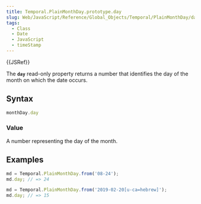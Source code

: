 ```yaml
---
title: Temporal.PlainMonthDay.prototype.day
slug: Web/JavaScript/Reference/Global_Objects/Temporal/PlainMonthDay/day
tags:
  - Class
  - Date
  - JavaScript
  - timeStamp
---
```

{{JSRef}}

The **`day`** read-only property returns a number that identifies the day of the
month on which the date occurs.

## Syntax

```js
monthDay.day
```

### Value

A number representing the day of the month.

## Examples

```js
md = Temporal.PlainMonthDay.from('08-24');
md.day; // => 24

md = Temporal.PlainMonthDay.from('2019-02-20[u-ca=hebrew]');
md.day; // => 15
```
